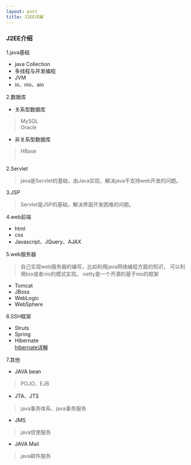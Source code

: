 ```yaml
---
layout: post
title: J2EE详解
---
```


### J2EE介绍
1.java基础
+ java Collection
+ 多线程与并发编程
+ JVM
+ io、nio、aio

2.数据库
+ 关系型数据库<br>
>MySQL<br>
>Oracle<br>
+ 非关系型数据库
>HBase<br>
><br>

2.Servlet
>java是Servlet的基础，由Java实现，解决java不支持web开发的问题。<br>

3.JSP
>Servlet是JSP的基础，解决界面开发困难的问题。<br>

4.web前端
+ html
+ css
+ Javascript、JQuery、AJAX

5.web服务器
>自己实现web服务器的编写，比如利用java网络编程方面的知识，
可以利用bio或者nio的模式实现。
netty是一个开源的基于nio的框架<br>
+ Tomcat
+ JBoss
+ WebLogic
+ WebSphere

6.SSH框架
+ Struts
+ Spring
+ Hibernate<br>
[hibernate详解](https://nanhuirong.github.io/Hibernate)

7.其他
+ JAVA bean
>POJO、EJB<br>
+ JTA、JTS
>java事务体系、java事务服务<br>
+ JMS
>java信使服务<br>
+ JAVA Mail
>java邮件服务<br>
